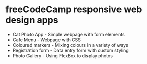 # freeCodeCamp responsive web design apps
- Cat Photo App - Simple webpage with form elements
- Cafe Menu - Webpage with CSS
- Coloured markers - Mixing colours in a variety of ways
- Registration form - Data entry form with custom styling
- Photo Gallery - Using FlexBox to display photos
